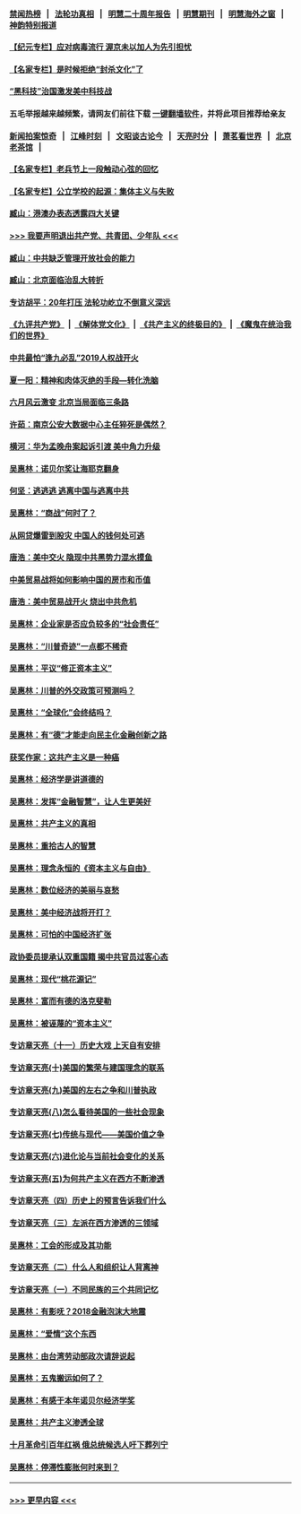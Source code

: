#### [禁闻热榜](热点新闻.md?=0)  &nbsp;&nbsp;|&nbsp;&nbsp; [法轮功真相](https://github.com/gfw-breaker/truth/blob/master/README.md?=0) &nbsp;&nbsp;|&nbsp;&nbsp; [明慧二十周年报告](https://github.com/gfw-breaker/mh-reports/blob/master/README.md?=0) &nbsp;&nbsp;|&nbsp;&nbsp;[明慧期刊](https://github.com/gfw-breaker/mh-qikan) &nbsp;&nbsp;|&nbsp;&nbsp; [明慧海外之窗](https://github.com/gfw-breaker/mh-news/blob/master/README.md?=0) &nbsp;&nbsp;|&nbsp;&nbsp; [神韵特别报道](https://github.com/gfw-breaker/mh-news/blob/master/shenyun.md?=0)
#### [【纪元专栏】应对病毒流行 渥京未以加人为先引担忧](../pages/nsc423/n11875714.md?t=03031702) 
#### [【名家专栏】是时候拒绝“封杀文化”了](../pages/nsc423/n11814093.md?t=03031702) 
#### [“黑科技”治国激发美中科技战](../pages/nsc423/n11638056.md?t=03031702) 
#### 五毛举报越来越频繁，请网友们前往下载 [一键翻墙软件](https://github.com/gfw-breaker/ssr-accounts)，并将此项目推荐给亲友
#### [新闻拍案惊奇](https://github.com/gfw-breaker/banned-news/blob/master/pages/link4.md) &nbsp;&nbsp;|&nbsp;&nbsp; [江峰时刻](https://github.com/gfw-breaker/banned-news/blob/master/pages/link4.md) &nbsp;&nbsp;|&nbsp;&nbsp; [文昭谈古论今](https://github.com/gfw-breaker/banned-news/blob/master/pages/link4.md) &nbsp;&nbsp;|&nbsp;&nbsp; [天亮时分](https://github.com/gfw-breaker/banned-news/blob/master/pages/link4.md) &nbsp;&nbsp;|&nbsp;&nbsp; [萧茗看世界](https://github.com/gfw-breaker/banned-news/blob/master/pages/link4.md) &nbsp;&nbsp;|&nbsp;&nbsp; [北京老茶馆](https://github.com/gfw-breaker/banned-news/blob/master/pages/link4.md) &nbsp;&nbsp;|&nbsp;&nbsp; 
#### [【名家专栏】老兵节上一段触动心弦的回忆](../pages/nsc423/n11646016.md?t=03031702) 
#### [【名家专栏】公立学校的起源：集体主义与失败](../pages/nsc423/n11601833.md?t=03031702) 
#### [臧山：港澳办表态透露四大关键](../pages/nsc423/n11421628.md?t=03031702) 
#### [>>> 我要声明退出共产党、共青团、少年队 <<<](https://github.com/begood0513/goodnews/blob/master/quit/letter.md) 
#### [臧山：中共缺乏管理开放社会的能力](../pages/nsc423/n11407457.md?t=03031702) 
#### [臧山：北京面临治乱大转折](../pages/nsc423/n11406895.md?t=03031702) 
#### [专访胡平：20年打压 法轮功屹立不倒意义深远](../pages/nsc423/n11398800.md?t=03031702) 
#### [《九评共产党》](https://github.com/begood0513/9ping.md/blob/master/README.md) &nbsp;|&nbsp; [《解体党文化》](../../../../jtdwh.md/blob/master/README.md)  &nbsp;|&nbsp; [《共产主义的终极目的》](../../../../gczydzjmd.md/blob/master/README.md) &nbsp;|&nbsp; [《魔鬼在统治我们的世界》](../../../../mgztzwmdsj.md/blob/master/README.md) 
#### [中共最怕“逢九必乱”2019人权战开火](../pages/nsc423/n11385248.md?t=03031702) 
#### [夏一阳：精神和肉体灭绝的手段—转化洗脑](../pages/nsc423/n11368250.md?t=03031702) 
#### [六月风云激变 北京当局面临三条路](../pages/nsc423/n11313668.md?t=03031702) 
#### [许茹：南京公安大数据中心主任猝死是偶然？](../pages/nsc423/n11064744.md?t=03031702) 
#### [横河：华为孟晚舟案起诉引渡 美中角力升级](../pages/nsc423/n11027230.md?t=03031702) 
#### [吴惠林：诺贝尔奖让海耶克翻身](../pages/nsc423/n10890049.md?t=03031702) 
#### [何坚：逃逃逃 逃离中国与逃离中共](../pages/nsc423/n10592891.md?t=03031702) 
#### [吴惠林：“商战”何时了？](../pages/nsc423/n10573558.md?t=03031702) 
#### [从网贷爆雷到股灾 中国人的钱何处可逃](../pages/nsc423/n10572800.md?t=03031702) 
#### [唐浩：美中交火 隐现中共黑势力混水摸鱼](../pages/nsc423/n10544040.md?t=03031702) 
#### [中美贸易战将如何影响中国的房市和币值](../pages/nsc423/n10543697.md?t=03031702) 
#### [唐浩：美中贸易战开火 烧出中共危机](../pages/nsc423/n10540126.md?t=03031702) 
#### [吴惠林：企业家是否应负较多的“社会责任”](../pages/nsc423/n10535022.md?t=03031702) 
#### [吴惠林：“川普奇迹”一点都不稀奇](../pages/nsc423/n10512808.md?t=03031702) 
#### [吴惠林：平议“修正资本主义”](../pages/nsc423/n10495724.md?t=03031702) 
#### [吴惠林：川普的外交政策可预测吗？](../pages/nsc423/n10462387.md?t=03031702) 
#### [吴惠林：“全球化”会终结吗？](../pages/nsc423/n10452838.md?t=03031702) 
#### [吴惠林：有“德”才能走向民主化金融创新之路](../pages/nsc423/n10432292.md?t=03031702) 
#### [获奖作家：这共产主义是一种癌](../pages/nsc423/n10431541.md?t=03031702) 
#### [吴惠林：经济学是讲道德的](../pages/nsc423/n10398014.md?t=03031702) 
#### [吴惠林：发挥“金融智慧”，让人生更美好](../pages/nsc423/n10375019.md?t=03031702) 
#### [吴惠林：共产主义的真相](../pages/nsc423/n10351394.md?t=03031702) 
#### [吴惠林：重拾古人的智慧](../pages/nsc423/n10337691.md?t=03031702) 
#### [吴惠林：理念永恒的《资本主义与自由》](../pages/nsc423/n10316274.md?t=03031702) 
#### [吴惠林：数位经济的美丽与哀愁](../pages/nsc423/n10292946.md?t=03031702) 
#### [吴惠林：美中经济战将开打？](../pages/nsc423/n10258825.md?t=03031702) 
#### [吴惠林：可怕的中国经济扩张](../pages/nsc423/n10219147.md?t=03031702) 
#### [政协委员提承认双重国籍 揭中共官员过客心态](../pages/nsc423/n10208809.md?t=03031702) 
#### [吴惠林：现代“桃花源记”](../pages/nsc423/n10185234.md?t=03031702) 
#### [吴惠林：富而有德的洛克斐勒](../pages/nsc423/n10142264.md?t=03031702) 
#### [吴惠林：被诬蔑的“资本主义”](../pages/nsc423/n10124816.md?t=03031702) 
#### [专访章天亮（十一）历史大戏 上天自有安排](../pages/nsc423/n10094905.md?t=03031702) 
#### [专访章天亮(十)美国的繁荣与建国理念的联系](../pages/nsc423/n10094899.md?t=03031702) 
#### [专访章天亮(九)美国的左右之争和川普执政](../pages/nsc423/n10094889.md?t=03031702) 
#### [专访章天亮(八)怎么看待美国的一些社会现象](../pages/nsc423/n10094857.md?t=03031702) 
#### [专访章天亮(七)传统与现代——美国价值之争](../pages/nsc423/n10093140.md?t=03031702) 
#### [专访章天亮(六)进化论与当前社会变化的关系](../pages/nsc423/n10092036.md?t=03031702) 
#### [专访章天亮(五)为何共产主义在西方不断渗透](../pages/nsc423/n10083620.md?t=03031702) 
#### [专访章天亮（四）历史上的预言告诉我们什么](../pages/nsc423/n10083606.md?t=03031702) 
#### [专访章天亮（三）左派在西方渗透的三领域](../pages/nsc423/n10081115.md?t=03031702) 
#### [吴惠林：工会的形成及其功能](../pages/nsc423/n10080633.md?t=03031702) 
#### [专访章天亮（二）什么人和组织让人背离神](../pages/nsc423/n10076637.md?t=03031702) 
#### [专访章天亮（一）不同民族的三个共同记忆](../pages/nsc423/n10074188.md?t=03031702) 
#### [吴惠林：有影呒？2018金融泡沫大地震](../pages/nsc423/n10040534.md?t=03031702) 
#### [吴惠林：“爱情”这个东西](../pages/nsc423/n10019423.md?t=03031702) 
#### [吴惠林：由台湾劳动部政次请辞说起](../pages/nsc423/n9979679.md?t=03031702) 
#### [吴惠林：五鬼搬运如何了？](../pages/nsc423/n9925338.md?t=03031702) 
#### [吴惠林：有感于本年诺贝尔经济学奖](../pages/nsc423/n9871883.md?t=03031702) 
#### [吴惠林：共产主义渗透全球](../pages/nsc423/n9812748.md?t=03031702) 
#### [十月革命引百年红祸 俄总统候选人吁下葬列宁](../pages/nsc423/n9810182.md?t=03031702) 
#### [吴惠林：停滞性膨胀何时来到？](../pages/nsc423/n9764136.md?t=03031702) 

----
#### [ >>> 更早内容 <<< ](../indexes/nsc423-earlier.md)

